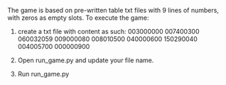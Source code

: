 The game is based on pre-written table txt files with 9 lines of numbers, with zeros as empty slots. 
To execute the game:
1. create a txt file with content as such:
003000000
007400300
060032059
009000080
008010500
040000600
150290040
004005700
000000900

2. Open run_game.py and update your file name.
3. Run run_game.py
